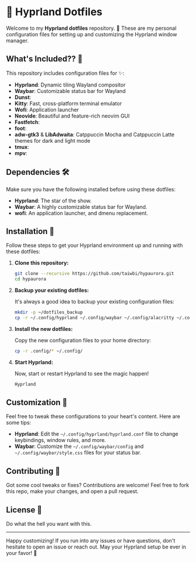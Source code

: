 # 🌌 Hyprland Dotfiles

Welcome to my **Hyprland dotfiles** repository. 🎉 These are my personal configuration files for setting up and customizing the Hyprland window manager.

## What's Included?? 🤔

This repository includes configuration files for ✨:

- **Hyprland**: Dynamic tiling Wayland compositor
- **Waybar**: Customizable status bar for Wayland
- **Dunst**:
- **Kitty**: Fast, cross-platform terminal emulator
- **Wofi**: Application launcher
- **Neovide**: Beautiful and feature-rich neovim GUI
- **Fastfetch**:
- **foot**:
- **adw-gtk3** & **LibAdwaita**: Catppuccin Mocha and Catppuccin Latte themes for dark and light mode
- **tmux**:
- **mpv**:

## Dependencies 🛠️

Make sure you have the following installed before using these dotfiles:

- **Hyprland**: The star of the show.
- **Waybar**: A highly customizable status bar for Wayland.
- **wofi**: An application launcher, and dmenu replacement.
<!--  TODO: add dependencies -->

## Installation 🚀

Follow these steps to get your Hyprland environment up and running with these dotfiles:

1. **Clone this repository:**

   ```bash
   git clone --recursive https://github.com/taiwbi/hypaurora.git
   cd hypaurora
   ```

2. **Backup your existing dotfiles:**

   It's always a good idea to backup your existing configuration files:

   ```bash
   mkdir -p ~/dotfiles_backup
   cp -r ~/.config/hyprland ~/.config/waybar ~/.config/alacritty ~/.config/rofi ~/.config/nvim ~/dotfiles_backup/
   ```

3. **Install the new dotfiles:**

   Copy the new configuration files to your home directory:

   ```bash
   cp -r .config/* ~/.config/
   ```

4. **Start Hyprland:**

   Now, start or restart Hyprland to see the magic happen!

   ```bash
   Hyprland
   ```

## Customization 🎨

Feel free to tweak these configurations to your heart's content. Here are some tips:

- **Hyprland**: Edit the `~/.config/hyprland/hyprland.conf` file to change keybindings, window rules, and more.
- **Waybar**: Customize the `~/.config/waybar/config` and `~/.config/waybar/style.css` files for your status bar.

## Contributing 🤝

Got some cool tweaks or fixes? Contributions are welcome! Feel free to fork this repo, make your changes, and open a pull request.

## License 📄

Do what the hell you want with this.

---

Happy customizing! If you run into any issues or have questions, don't hesitate to open an issue or reach out. May your Hyprland setup be ever in your favor! 🌟
